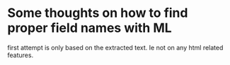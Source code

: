 # Some thoughts on how to find proper field names with ML

first attempt is only based on the extracted text. Ie not on any html related features.